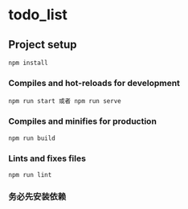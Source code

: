 # todo_list

## Project setup
```
npm install
```

### Compiles and hot-reloads for development
```
npm run start 或者 npm run serve
```

### Compiles and minifies for production
```
npm run build
```

### Lints and fixes files
```
npm run lint
```

### 务必先安装依赖

